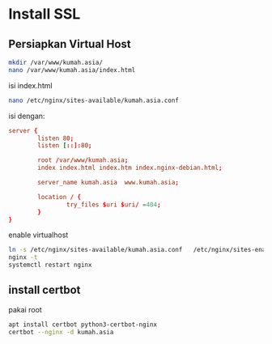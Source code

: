 # Install SSL


## Persiapkan Virtual Host

```sh
mkdir /var/www/kumah.asia/
nano /var/www/kumah.asia/index.html
```

isi index.html

```sh
nano /etc/nginx/sites-available/kumah.asia.conf
```

isi dengan:
```conf
server {
        listen 80;
        listen [::]:80;

        root /var/www/kumah.asia;
        index index.html index.htm index.nginx-debian.html;

        server_name kumah.asia  www.kumah.asia;

        location / {
                try_files $uri $uri/ =404;
        }
}
```

enable virtualhost
```sh
ln -s /etc/nginx/sites-available/kumah.asia.conf   /etc/nginx/sites-enabled/
nginx -t
systemctl restart nginx
```

## install certbot

pakai root
```sh
apt install certbot python3-certbot-nginx
certbot --nginx -d kumah.asia
```


